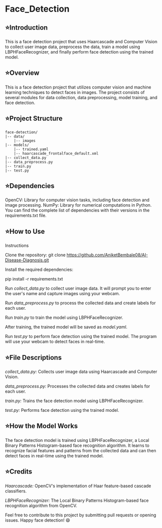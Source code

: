 # Face_Detection

## ⭐️Introduction
This is a face detection project that uses Haarcascade and Computer Vision to collect user image data, preprocess the data, train a model using LBPHFaceRecognizer, and finally perform face detection using the trained model.

## ⭐️Overview
This is a face detection project that utilizes computer vision and machine learning techniques to detect faces in images. The project consists of several modules for data collection, data preprocessing, model training, and face detection.

## ⭐️Project Structure

    face-detection/
    |-- data/
        |-- images
    |-- models/
        |-- trained.yaml
        |-- haarcascade_frontalface_default.xml
    |-- collect_data.py
    |-- data_preprocess.py
    |-- train.py
    |-- test.py


    

## ⭐️Dependencies

OpenCV: Library for computer vision tasks, including face detection and image processing.
NumPy: Library for numerical computations in Python.
You can find the complete list of dependencies with their versions in the requirements.txt file.

## ⭐️How to Use
Instructions

Clone the repository: git clone https://github.com/AniketBembale08/AI-Disease-Diagnosis.git

Install the required dependencies: 

pip install -r requirements.txt

Run *collect_data.py* to collect user image data. It will prompt you to enter the user's name and capture images using your webcam.

Run *data_preprocess.py* to process the collected data and create labels for each user.

Run *train.py* to train the model using LBPHFaceRecognizer.

After training, the trained model will be saved as *model.yaml*.

Run *test.py* to perform face detection using the trained model. The program will use your webcam to detect faces in real-time.

## ⭐️File Descriptions
*collect_data.py:* Collects user image data using Haarcascade and Computer Vision.

*data_preprocess.py:* Processes the collected data and creates labels for each user.

*train.py:* Trains the face detection model using LBPHFaceRecognizer.

*test.py:* Performs face detection using the trained model.

## ⭐️How the Model Works
The face detection model is trained using LBPHFaceRecognizer, a Local Binary Patterns Histogram-based face recognition algorithm. It learns to recognize facial features and patterns from the collected data and can then detect faces in real-time using the trained model.

## ⭐️Credits
*Haarcascade:* OpenCV's implementation of Haar feature-based cascade classifiers.

*LBPHFaceRecognizer:* The Local Binary Patterns Histogram-based face recognition algorithm from OpenCV.


Feel free to contribute to this project by submitting pull requests or opening issues. Happy face detection! 😄

















